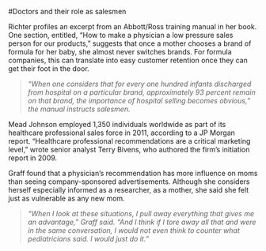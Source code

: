 #Doctors and their role as salesmen

Richter profiles an excerpt from an Abbott/Ross training manual in her book. One section, entitled, “How to make a physician a low pressure sales person for our products,” suggests that once a mother chooses a brand of formula for her baby, she almost never switches brands. For formula companies, this can translate into easy customer retention once they can get their foot in the door.

>*“When one considers that for every one hundred infants discharged from hospital on a particular brand, approximately 93 percent remain on that brand, the importance of hospital selling becomes obvious,” the manual instructs salesmen.*

Mead Johnson employed 1,350 individuals worldwide as part of its healthcare professional sales force in 2011, according to a JP Morgan report. “Healthcare professional recommendations are a critical marketing level,” wrote senior analyst Terry Bivens, who authored the firm’s initiation report in 2009.

Graff found that a physician’s recommendation has more influence on moms than seeing company-sponsored advertisements. Although she considers herself especially informed as a researcher, as a mother, she said she felt just as vulnerable as any new mom. 

>*“When I look at these situations, I pull away everything that gives me an advantage,” Graff said. “And I think if I tore away all that and were in the same conversation, I would not even think to counter what pediatricians said. I would just do it.”*

